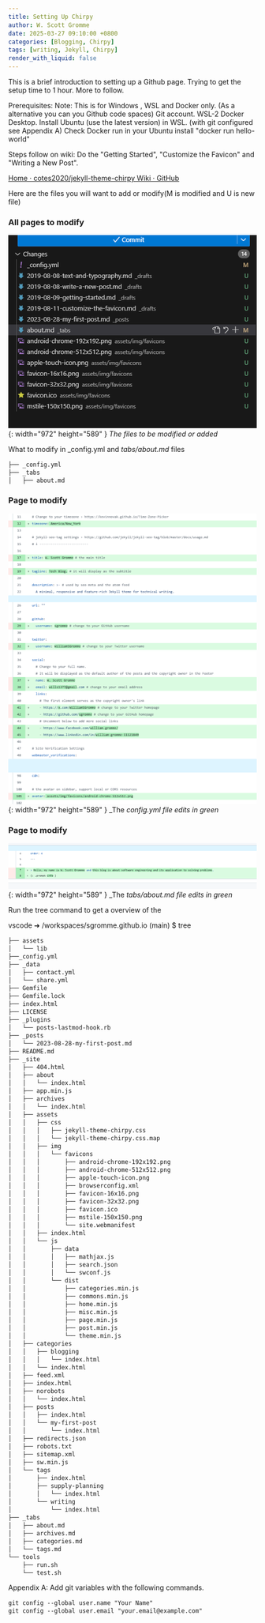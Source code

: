 ```yaml
---
title: Setting Up Chirpy
author: W. Scott Gromme
date: 2025-03-27 09:10:00 +0800
categories: [Blogging, Chirpy]
tags: [writing, Jekyll, Chirpy]
render_with_liquid: false
---
```




This is a brief introduction to setting up a Github page.  Trying to get the setup time to 1 hour.  More to follow.




Prerequisites:
Note: This is for Windows , WSL and Docker only. (As a alternative you can you Github code spaces)
Git account. 
WSL-2
Docker Desktop. 
Install Ubuntu (use the latest version) in WSL. (with git configured see Appendix A)
Check Docker run in your Ubuntu install  "docker run hello-world"


Steps follow on wiki:
Do the "Getting Started", "Customize the Favicon" and "Writing a New Post".

[Home · cotes2020/jekyll-theme-chirpy Wiki · GitHub](https://github.com/cotes2020/jekyll-theme-chirpy/wiki)



Here  are the files you will want to add or modify(M is modified and U is new file)

### All pages to modify

![Desktop View](assets/img/posts/Pasted-image-20250326170004.png){: width="972" height="589" }
_The files to be modified or added_


What to modify in _config.yml and _tabs/about.md_ files 
```
├── _config.yml
├── _tabs
│   ├── about.md
```

### Page to modify

![Desktop View](assets/img/posts/Pasted-image-20250327084506.png){: width="972" height="589" }
_The _config.yml file edits in green_

### Page to modify

![Desktop View](assets/img/posts/Pasted-image-20250327084629.png){: width="972" height="589" }
_The _tabs/about.md file edits in green_

Run the tree command to get a overview of the 


vscode ➜ /workspaces/sgromme.github.io (main) $ tree

```
├── assets
│   └── lib
├──_config.yml
├── _data
│   ├── contact.yml
│   └── share.yml
├── Gemfile
├── Gemfile.lock
├── index.html
├── LICENSE
├── _plugins
│   └── posts-lastmod-hook.rb
├── _posts
│   └── 2023-08-28-my-first-post.md
├── README.md
├── _site
│   ├── 404.html
│   ├── about
│   │   └── index.html
│   ├── app.min.js
│   ├── archives
│   │   └── index.html
│   ├── assets
│   │   ├── css
│   │   │   ├── jekyll-theme-chirpy.css
│   │   │   └── jekyll-theme-chirpy.css.map
│   │   ├── img
│   │   │   └── favicons
│   │   │       ├── android-chrome-192x192.png
│   │   │       ├── android-chrome-512x512.png
│   │   │       ├── apple-touch-icon.png
│   │   │       ├── browserconfig.xml
│   │   │       ├── favicon-16x16.png
│   │   │       ├── favicon-32x32.png
│   │   │       ├── favicon.ico
│   │   │       ├── mstile-150x150.png
│   │   │       └── site.webmanifest
│   │   ├── index.html
│   │   └── js
│   │       ├── data
│   │       │   ├── mathjax.js
│   │       │   ├── search.json
│   │       │   └── swconf.js
│   │       └── dist
│   │           ├── categories.min.js
│   │           ├── commons.min.js
│   │           ├── home.min.js
│   │           ├── misc.min.js
│   │           ├── page.min.js
│   │           ├── post.min.js
│   │           └── theme.min.js
│   ├── categories
│   │   ├── blogging
│   │   │   └── index.html
│   │   └── index.html
│   ├── feed.xml
│   ├── index.html
│   ├── norobots
│   │   └── index.html
│   ├── posts
│   │   ├── index.html
│   │   └── my-first-post
│   │       └── index.html
│   ├── redirects.json
│   ├── robots.txt
│   ├── sitemap.xml
│   ├── sw.min.js
│   └── tags
│       ├── index.html
│       ├── supply-planning
│       │   └── index.html
│       └── writing
│           └── index.html
├── _tabs
│   ├── about.md
│   ├── archives.md
│   ├── categories.md
│   └── tags.md
└── tools
    ├── run.sh
    └── test.sh
```


Appendix A:
Add git variables with the following commands.


```
git config --global user.name "Your Name"
git config --global user.email "your.email@example.com"
```
